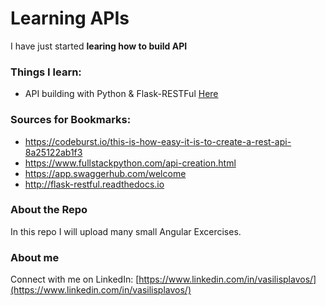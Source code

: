 # Learning APIs
I have just started **learing how to build API**

### Things I learn:
- API building with Python & Flask-RESTFul [Here](https://github.com/PlavosVasilis/Api/tree/master/Python_FlaskRESTFul_Test)

### Sources for Bookmarks:
- https://codeburst.io/this-is-how-easy-it-is-to-create-a-rest-api-8a25122ab1f3
- https://www.fullstackpython.com/api-creation.html
- https://app.swaggerhub.com/welcome
- http://flask-restful.readthedocs.io


### About the Repo
In this repo I will upload many small Angular  Excercises.

### About me
Connect with me on LinkedIn: [https://www.linkedin.com/in/vasilisplavos/](https://www.linkedin.com/in/vasilisplavos/)
